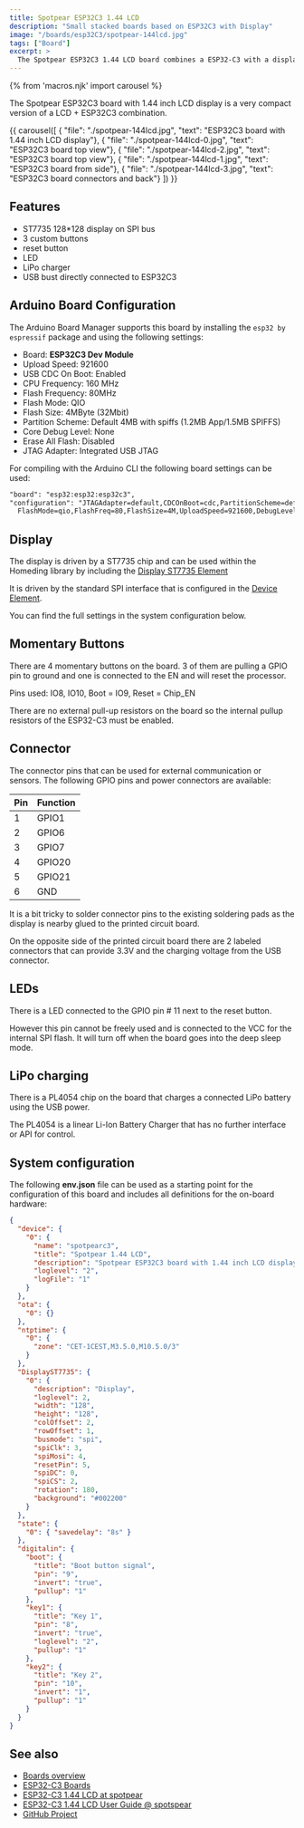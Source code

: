 ```yaml
---
title: Spotpear ESP32C3 1.44 LCD
description: "Small stacked boards based on ESP32C3 with Display"
image: "/boards/esp32C3/spotpear-144lcd.jpg"
tags: ["Board"]
excerpt: >
  The Spotpear ESP32C3 1.44 LCD board combines a ESP32-C3 with a display and LIPO charging with a compact design.
---
```


{% from 'macros.njk' import carousel %}

The Spotpear ESP32C3 board with 1.44 inch LCD display is a very compact version of a LCD + ESP32C3 combination.

{{ carousel([
  { "file": "./spotpear-144lcd.jpg", "text": "ESP32C3 board with 1.44 inch LCD display"},
  { "file": "./spotpear-144lcd-0.jpg", "text": "ESP32C3 board top view"},
  { "file": "./spotpear-144lcd-2.jpg", "text": "ESP32C3 board top view"},
  { "file": "./spotpear-144lcd-1.jpg", "text": "ESP32C3 board from side"},
  { "file": "./spotpear-144lcd-3.jpg", "text": "ESP32C3 board connectors and back"}
]) }}


## Features

* ST7735 128*128 display on SPI bus
* 3 custom buttons
* reset button
* LED
* LiPo charger
* USB bust directly connected to ESP32C3

## Arduino Board Configuration

The Arduino Board Manager supports this board by installing the `esp32 by espressif` package and using the following settings:

* Board: **ESP32C3 Dev Module**
* Upload Speed: 921600
* USB CDC On Boot: Enabled
* CPU Frequency: 160 MHz
* Flash Frequency: 80MHz
* Flash Mode: QIO
* Flash Size: 4MByte (32Mbit)
* Partition Scheme: Default 4MB with spiffs (1.2MB App/1.5MB SPIFFS)
* Core Debug Level: None
* Erase All Flash: Disabled
* JTAG Adapter: Integrated USB JTAG


For compiling with the Arduino CLI the following board settings can be used:

``` txt
"board": "esp32:esp32:esp32c3",
"configuration": "JTAGAdapter=default,CDCOnBoot=cdc,PartitionScheme=default,CPUFreq=160,
  FlashMode=qio,FlashFreq=80,FlashSize=4M,UploadSpeed=921600,DebugLevel=none,EraseFlash=all"
```


## Display

The display is driven by a ST7735 chip and can be used within the Homeding library by including the
[Display ST7735 Element](/elements/display/st7735.md)

It is driven by the standard SPI interface that is configured in the
[Device Element](/elements/device.md).

You can find the full settings in the system configuration below.

## Momentary Buttons

There are 4 momentary buttons on the board.
3 of them are pulling a GPIO pin to ground and one is connected to the EN and will reset the processor.

Pins used: IO8, IO10,
Boot = IO9,
Reset = Chip_EN

There are no external pull-up resistors on the board so the internal pullup resistors of the ESP32-C3 must be enabled.

## Connector

The connector pins that can be used for external communication or sensors.
The following GPIO pins and power connectors are available:

| Pin | Function |
| --- | -------- |
| 1   | GPIO1    |
| 2   | GPIO6    |
| 3   | GPIO7    |
| 4   | GPIO20   |
| 5   | GPIO21   |
| 6   | GND      |

It is a bit tricky to solder connector pins to the existing soldering pads as the display is nearby glued to the printed
circuit board.

On the opposite side of the printed circuit board there are 2 labeled connectors that can provide 3.3V and the charging
voltage from the USB connector.


## LEDs

There is a LED connected to the GPIO pin # 11 next to the reset button.

However this pin cannot be freely used and is connected to the VCC for the internal SPI flash. It will turn off when the board goes into the deep sleep mode.


## LiPo charging

There is a PL4054 chip on the board that charges a connected LiPo battery using the USB power.

The PL4054 is a linear Li-Ion Battery Charger that has no further interface or API for control.


## System configuration

The following **env.json** file can be used as a starting point for the configuration of this board and includes all definitions for the on-board hardware:

```json
{
  "device": {
    "0": {
      "name": "spotpearc3",
      "title": "Spotpear 1.44 LCD",
      "description": "Spotpear ESP32C3 board with 1.44 inch LCD display",
      "loglevel": "2",
      "logFile": "1"
    }
  },
  "ota": {
    "0": {}
  },
  "ntptime": {
    "0": {
      "zone": "CET-1CEST,M3.5.0,M10.5.0/3"
    }
  },
  "DisplayST7735": {
    "0": {
      "description": "Display",
      "loglevel": 2,
      "width": "128",
      "height": "128",
      "colOffset": 2,
      "rowOffset": 1,
      "busmode": "spi",
      "spiClk": 3,
      "spiMosi": 4,
      "resetPin": 5,
      "spiDC": 0,
      "spiCS": 2,
      "rotation": 180,
      "background": "#002200"
    }
  },
  "state": {
    "0": { "savedelay": "8s" }
  },
  "digitalin": {
    "boot": {
      "title": "Boot button signal",
      "pin": "9",
      "invert": "true",
      "pullup": "1"
    },
    "key1": {
      "title": "Key 1",
      "pin": "8",
      "invert": "true",
      "loglevel": "2",
      "pullup": "1"
    },
    "key2": {
      "title": "Key 2",
      "pin": "10",
      "invert": "1",
      "pullup": "1"
    }
  }
}
```

<!-- "C:\Users\Matthias\AppData\Local\Arduino15\packages\esp32\tools\esptool_py\4.5.1/esptool.exe" --chip esp32s3 --port "COM7" --baud 921600  --before default_reset --after hard_reset write_flash  -z --flash_mode dio --flash_freq 80m --flash_size 16MB 0x0 "C:\Users\Matthias\AppData\Local\Temp\arduino\sketches\4674C825DA1B04228EA2E0E8F53E9C1D/BigDisplay.ino.bootloader.bin" 0x8000 "C:\Users\Matthias\AppData\Local\Temp\arduino\sketches\4674C825DA1B04228EA2E0E8F53E9C1D/BigDisplay.ino.partitions.bin" 0xe000 "C:\Users\Matthias\AppData\Local\Arduino15\packages\esp32\hardware\esp32\2.0.17/tools/partitions/boot_app0.bin" 0x10000 "C:\Users\Matthias\AppData\Local\Temp\arduino\sketches\4674C825DA1B04228EA2E0E8F53E9C1D/BigDisplay.ino.bin"
-->


## See also

* [Boards overview](/boards/index.md)
* [ESP32-C3 Boards](/boards/esp32c3/index.md)
* [ESP32-C3 1.44 LCD at spotpear](https://spotpear.com/index/product/detail/id/1354.html)
* [ESP32-C3 1.44 LCD User Guide @ spotspear](https://spotpear.com/index/study/detail/id/1121.html)
* [GitHub Project](https://github.com/Spotpear/ESP32C3_1.44inch)
